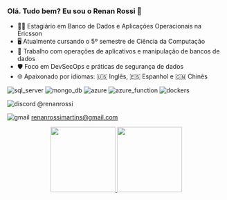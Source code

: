 ### Olá. Tudo bem? Eu sou o Renan Rossi 👋

- 🧑‍💼 Estagiário em Banco de Dados e Aplicações Operacionais na Ericsson
- 🖥️ Atualmente cursando o 5º semestre de Ciência da Computação
- 💼 Trabalho com operações de aplicativos e manipulação de bancos de dados
- 🛡️ Foco em DevSecOps e práticas de segurança de dados
- 🌐 Apaixonado por idiomas: 🇺🇸 Inglês, 🇪🇸 Espanhol e 🇨🇳 Chinês

![sql_server](https://img.shields.io/badge/Microsoft%20SQL%20Server-CC2927?style=for-the-badge&logo=microsoft%20sql%20server&logoColor=white) ![mongo_db](https://img.shields.io/badge/MongoDB-4EA94B?style=for-the-badge&logo=mongodb&logoColor=white) ![azure](https://img.shields.io/badge/microsoft%20azure-0089D6?style=for-the-badge&logo=microsoft-azure&logoColor=white) ![azure_function](https://img.shields.io/badge/Azure_DevOps-0078D7?style=for-the-badge&logo=azure-devops&logoColor=white) ![dockers](https://img.shields.io/badge/Docker-2CA5E0?style=for-the-badge&logo=docker&logoColor=white)

![discord](https://img.shields.io/badge/Discord-5865F2?style=for-the-badge&logo=discord&logoColor=white) @renanrossi

![gmail](https://img.shields.io/badge/Gmail-D14836?style=for-the-badge&logo=gmail&logoColor=white) renanrossimartins@gmail.com


<div align="center">
  <a href="https://github.com/martinsRossi">
  <img height="150em" src="https://github-readme-stats.vercel.app/api?username=martinsRossi&show_icons=true&theme=highcontrast&include_all_commits=true&count_private=true"/>
  <img height="150em" src="https://github-readme-stats.vercel.app/api/top-langs/?username=martinsRossi&layout=compact&langs_count=7&theme=highcontrast"/>
</div>

